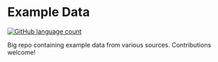 # Example Data

[![GitHub language count](https://img.shields.io/github/languages/count/badges/shields.svg)]()

Big repo containing example data from various sources. Contributions welcome!
